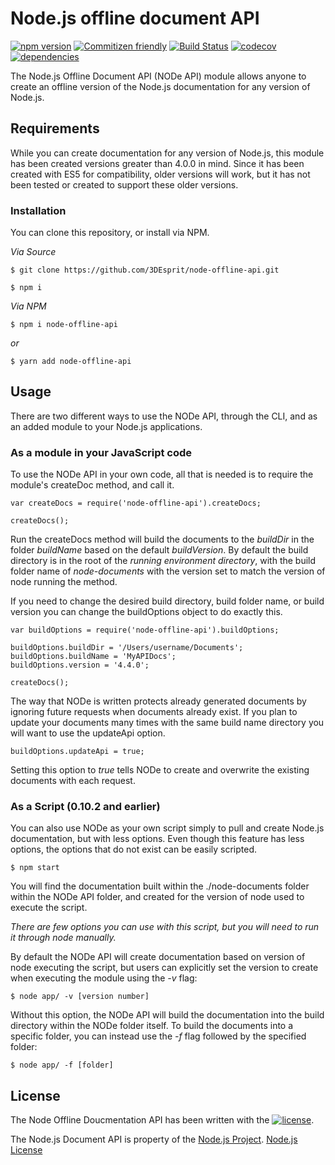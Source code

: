 # Node.js offline document API

[![npm version](https://badge.fury.io/js/node-offline-api.svg?style=flat-square)](https://badge.fury.io/js/node-offline-api)
[![Commitizen friendly](https://img.shields.io/badge/commitizen-friendly-brightgreen.svg?style=flat-square)](http://commitizen.github.io/cz-cli/)
[![Build Status](https://travis-ci.org/3DEsprit/node-offline-api.svg?branch=master)](https://travis-ci.org/3DEsprit/node-offline-api)
[![codecov](https://codecov.io/gh/3DEsprit/node-offline-api/branch/master/graph/badge.svg?style=flat-square)](https://codecov.io/gh/3DEsprit/node-offline-api)
[![dependencies](https://img.shields.io/david/expressjs/express.svg?style=flat-square)](https://codecov.io/gh/3DEsprit/node-offline-api)


The Node.js Offline Document API (NODe API) module allows anyone to create an offline version of the Node.js documentation for any version of Node.js.

## Requirements

While you can create documentation for any version of Node.js, this module has been created versions greater than 4.0.0 in mind. Since it has been created with ES5 for compatibility, older versions will work, but it has not been tested or created to support these older versions.


### Installation

You can clone this repository, or install via NPM.

*Via Source*

```
$ git clone https://github.com/3DEsprit/node-offline-api.git

$ npm i 
```

*Via NPM*

```
$ npm i node-offline-api
```

_or_

```
$ yarn add node-offline-api
```


## Usage

There are two different ways to use the NODe API, through the CLI, and as an added module to your Node.js applications.



### As a module in your JavaScript code

To use the NODe API in your own code, all that is needed is to require the module's createDoc method, and call it. 

```
var createDocs = require('node-offline-api').createDocs;

createDocs();
```

Run the createDocs method will build the documents to the _buildDir_ in the folder _buildName_ based on the default _buildVersion_. By default the build directory is in the root of the _running environment directory_, with the build folder name of _node-documents_ with the version set to match the version of node running the method. 

If you need to change the desired build directory, build folder name, or build version you can change the buildOptions object to do exactly this.

```
var buildOptions = require('node-offline-api').buildOptions;

buildOptions.buildDir = '/Users/username/Documents';
buildOptions.buildName = 'MyAPIDocs';
buildOptions.version = '4.4.0';

createDocs();
```

The way that NODe is written protects already generated documents by ignoring future requests when documents already exist. If you plan to update your documents many times with the same build name directory you will want to use the updateApi option. 

```
buildOptions.updateApi = true;
```

Setting this option to _true_ tells NODe to create and overwrite the existing documents with each request. 


### As a Script (0.10.2 and earlier)

You can also use NODe as your own script simply to pull and create Node.js documentation, but with less options. Even though this feature has less options, the options that do not exist can be easily scripted.

```
$ npm start
```


You will find the documentation built within the ./node-documents folder within the NODe API folder, and created for the version of node used to execute the script.

*There are few options you can use with this script, but you will need to run it through node manually.*


By default the NODe API will create documentation based on version of node executing the script, but users can explicitly set the version to create when executing the  module using the _-v_ flag:

```
$ node app/ -v [version number]
```


Without this option, the NODe API will build the documentation into the build directory within the NODe folder itself. To build the documents into a specific folder, you can instead use the _-f_ flag followed by the specified folder:

```
$ node app/ -f [folder]
```


## License

The Node Offline Doucmentation API has been written with the [![license](https://img.shields.io/github/license/mashape/apistatus.svg)](). 

The Node.js Document API is property of the [Node.js Project](https://github.com/nodejs/node). [Node.js License](https://github.com/nodejs/node/blob/master/LICENSE)